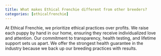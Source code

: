 ```yaml
---
title: What makes Ethical Frenchie different from other breeders?
categories: [ethicalfrenchie]
---
```


At Ethical Frenchie, we prioritize ethical practices over profits. We raise each puppy by hand in our home, ensuring they receive individualized love and attention. Our commitment to transparency, health testing, and lifetime support sets us apart. We offer the strongest health guarantee in the industry because we back up our breeding practices with results.
